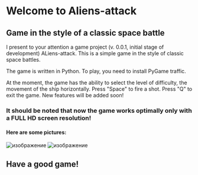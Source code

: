 # Welcome to Aliens-attack
## Game in the style of a classic space battle
I present to your attention a game project (v. 0.0.1, initial stage of development) ALiens-attack. This is a simple game in the style of classic space battles.

The game is written in Python. To play, you need to install PyGame traffic.

At the moment, the game has the ability to select the level of difficulty, the movement of the ship horizontally. Press "Space" to fire a shot. Press "Q" to exit the game.
New features will be added soon!
### It should be noted that now the game works optimally only with a FULL HD screen resolution!

#### Here are some pictures:

![изображение](https://github.com/NeptunRiviiskii/Aliens-attack/assets/119328953/32733b97-6f1d-4ac8-b168-a0c9e612ae43)
![изображение](https://github.com/NeptunRiviiskii/Aliens-attack/assets/119328953/f7d6fe2e-9068-4abb-8786-1965827c180f)

## Have a good game!
